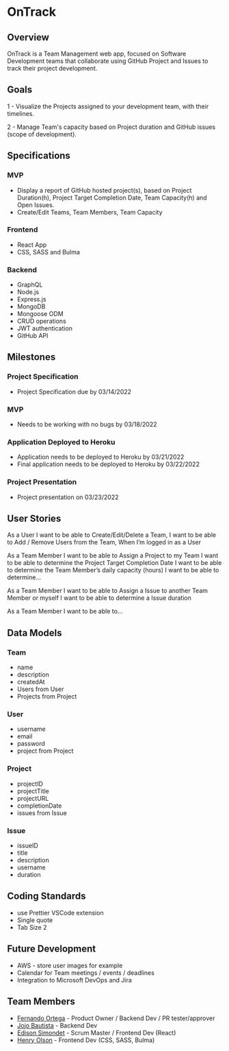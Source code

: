# OnTrack

## Overview
OnTrack is a Team Management web app, focused on Software Development teams that collaborate using GitHub Project and Issues to track their project development.

## Goals

1 - Visualize the Projects assigned to your development team, with their timelines.

2 - Manage Team's capacity based on Project duration and GitHub issues (scope of development).

## Specifications

### MVP
- Display a report of GitHub hosted project(s), based on Project Duration(h), Project Target Completion Date, Team Capacity(h) and Open Issues.
- Create/Edit Teams, Team Members, Team Capacity

### Frontend
- React App
- CSS, SASS and Bulma
  
### Backend
- GraphQL
- Node.js
- Express.js
- MongoDB
- Mongoose ODM
- CRUD operations
- JWT authentication
- GitHub API

## Milestones

### Project Specification
- Project Specification due by 03/14/2022

### MVP
- Needs to be working with no bugs by 03/18/2022

### Application Deployed to Heroku
- Application needs to be deployed to Heroku by 03/21/2022
- Final application needs to be deployed to Heroku by 03/22/2022

### Project Presentation
- Project presentation on 03/23/2022

## User Stories
As a User
I want to be able to Create/Edit/Delete a Team,
I want to be able to Add / Remove Users from the Team,
When I’m logged in as a User

As a Team Member
I want to be able to Assign a Project to my Team
I want to be able to determine the Project Target Completion Date
I want to be able to determine the Team Member’s daily capacity (hours)
I want to be able to determine…

As a Team Member
I want to be able to Assign a Issue to another Team Member or myself
I want to be able to determine a Issue duration

As a Team Member
I want to be able to…

## Data Models
### Team
- name
- description
- createdAt
- Users from User
- Projects from Project

### User
- username
- email
- password
- project from Project

### Project
- projectID
- projectTitle
- projectURL
- completionDate
- issues from Issue

### Issue
- issueID
- title
- description
- username
- duration

## Coding Standards
- use Prettier VSCode extension
- Single quote
- Tab Size 2

## Future Development
- AWS - store user images for example
- Calendar for Team meetings / events / deadlines
- Integration to Microsoft DevOps and Jira

## Team Members
- [Fernando Ortega](https://fortegaportfolio.herokuapp.com/) - Product Owner / Backend Dev / PR tester/approver
- [Jojo Bautista](https://full-stack-developer-react.herokuapp.com/) - Backend Dev
- [Edison Simondet](http://edisonsimondet.dev/) - Scrum Master / Frontend Dev (React)
- [Henry Olson](https://thawing-falls-25223.herokuapp.com/) - Frontend Dev (CSS, SASS, Bulma)
